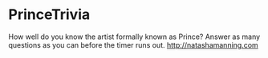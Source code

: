# PrinceTrivia
How well do you know the artist formally known as Prince? Answer as many questions as you can before the timer runs out. http://natashamanning.com

